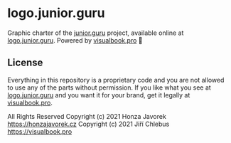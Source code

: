 # logo.junior.guru

Graphic charter of the [junior.guru](https://junior.guru/) project, available online at [logo.junior.guru](https://logo.junior.guru). Powered by [visualbook.pro](https://visualbook.pro/) 💖

## License

Everything in this repository is a proprietary code and you are not allowed to use any of the parts without permission. If you like what you see at [logo.junior.guru](https://logo.junior.guru) and you want it for your brand, get it legally at [visualbook.pro](https://visualbook.pro/).

All Rights Reserved
Copyright (c) 2021 Honza Javorek <https://honzajavorek.cz>
Copyright (c) 2021 Jiří Chlebus <https://visualbook.pro>
